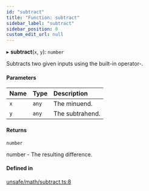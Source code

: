 ```yaml
---
id: "subtract"
title: "Function: subtract"
sidebar_label: "subtract"
sidebar_position: 0
custom_edit_url: null
---
```


▸ **subtract**(`x`, `y`): `number`

Subtracts two given inputs using the built-in operator-.

#### Parameters

| Name | Type | Description |
| :------ | :------ | :------ |
| `x` | `any` | The minuend. |
| `y` | `any` | The subtrahend. |

#### Returns

`number`

number - The resulting difference.

#### Defined in

[unsafe/math/subtract.ts:8](https://github.com/axisiscool/hikidashi/blob/6610d16/src/unsafe/math/subtract.ts#L8)
